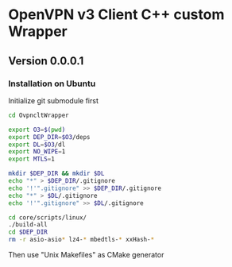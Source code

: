 # OpenVPN v3 Client C++ custom Wrapper

## Version 0.0.0.1

### Installation on Ubuntu

Initialize git submodule first

```bash
cd OvpncltWrapper

export O3=$(pwd)
export DEP_DIR=$O3/deps
export DL=$O3/dl
export NO_WIPE=1
export MTLS=1

mkdir $DEP_DIR && mkdir $DL
echo "*" > $DEP_DIR/.gitignore
echo '!'".gitignore" >> $DEP_DIR/.gitignore
echo "*" > $DL/.gitignore
echo '!'".gitignore" >> $DL/.gitignore

cd core/scripts/linux/
./build-all
cd $DEP_DIR
rm -r asio-asio* lz4-* mbedtls-* xxHash-*
```

Then use "Unix Makefiles" as CMake generator

